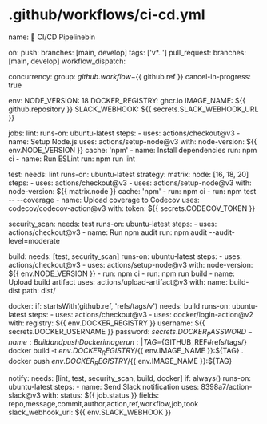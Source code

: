 # .github/workflows/ci-cd.yml
name: 🚀 CI/CD Pipelinebin

on:
  push:
    branches: [main, develop]
    tags: ['v*.*.*']
  pull_request:
    branches: [main, develop]
  workflow_dispatch:

concurrency:
  group: ${{ github.workflow }}-${{ github.ref }}
  cancel-in-progress: true

env:
  NODE_VERSION: 18
  DOCKER_REGISTRY: ghcr.io
  IMAGE_NAME: ${{ github.repository }}
  SLACK_WEBHOOK: ${{ secrets.SLACK_WEBHOOK_URL }}

jobs:
  lint:
    runs-on: ubuntu-latest
    steps:
      - uses: actions/checkout@v3
      - name: Setup Node.js
        uses: actions/setup-node@v3
        with:
          node-version: ${{ env.NODE_VERSION }}
          cache: 'npm'
      - name: Install dependencies
        run: npm ci
      - name: Run ESLint
        run: npm run lint

  test:
    needs: lint
    runs-on: ubuntu-latest
    strategy:
      matrix:
        node: [16, 18, 20]
    steps:
      - uses: actions/checkout@v3
      - uses: actions/setup-node@v3
        with:
          node-version: ${{ matrix.node }}
          cache: 'npm'
      - run: npm ci
      - run: npm test -- --coverage
      - name: Upload coverage to Codecov
        uses: codecov/codecov-action@v3
        with:
          token: ${{ secrets.CODECOV_TOKEN }}

  security_scan:
    needs: test
    runs-on: ubuntu-latest
    steps:
      - uses: actions/checkout@v3
      - name: Run npm audit
        run: npm audit --audit-level=moderate

  build:
    needs: [test, security_scan]
    runs-on: ubuntu-latest
    steps:
      - uses: actions/checkout@v3
      - uses: actions/setup-node@v3
        with:
          node-version: ${{ env.NODE_VERSION }}
      - run: npm ci
      - run: npm run build
      - name: Upload build artifact
        uses: actions/upload-artifact@v3
        with:
          name: build-dist
          path: dist/

  docker:
    if: startsWith(github.ref, 'refs/tags/v')
    needs: build
    runs-on: ubuntu-latest
    steps:
      - uses: actions/checkout@v3
      - uses: docker/login-action@v2
        with:
          registry: ${{ env.DOCKER_REGISTRY }}
          username: ${{ secrets.DOCKER_USERNAME }}
          password: ${{ secrets.DOCKER_PASSWORD }}
      - name: Build and push Docker image
        run: |
          TAG=${GITHUB_REF#refs/tags/}
          docker build -t ${{ env.DOCKER_REGISTRY }}/${{ env.IMAGE_NAME }}:${TAG} .
          docker push ${{ env.DOCKER_REGISTRY }}/${{ env.IMAGE_NAME }}:${TAG}

  notify:
    needs: [lint, test, security_scan, build, docker]
    if: always()
    runs-on: ubuntu-latest
    steps:
      - name: Send Slack notification
        uses: 8398a7/action-slack@v3
        with:
          status: ${{ job.status }}
          fields: repo,message,commit,author,action,ref,workflow,job,took
          slack_webhook_url: ${{ env.SLACK_WEBHOOK }}
